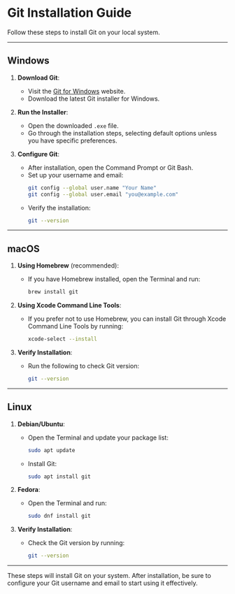 
# Git Installation Guide

Follow these steps to install Git on your local system.

---

## Windows

1. **Download Git**:
   - Visit the [Git for Windows](https://gitforwindows.org/) website.
   - Download the latest Git installer for Windows.

2. **Run the Installer**:
   - Open the downloaded `.exe` file.
   - Go through the installation steps, selecting default options unless you have specific preferences.

3. **Configure Git**:
   - After installation, open the Command Prompt or Git Bash.
   - Set up your username and email:
     ```bash
     git config --global user.name "Your Name"
     git config --global user.email "you@example.com"
     ```
   - Verify the installation:
     ```bash
     git --version
     ```

---

## macOS

1. **Using Homebrew** (recommended):
   - If you have Homebrew installed, open the Terminal and run:
     ```bash
     brew install git
     ```

2. **Using Xcode Command Line Tools**:
   - If you prefer not to use Homebrew, you can install Git through Xcode Command Line Tools by running:
     ```bash
     xcode-select --install
     ```

3. **Verify Installation**:
   - Run the following to check Git version:
     ```bash
     git --version
     ```

---

## Linux

1. **Debian/Ubuntu**:
   - Open the Terminal and update your package list:
     ```bash
     sudo apt update
     ```
   - Install Git:
     ```bash
     sudo apt install git
     ```

2. **Fedora**:
   - Open the Terminal and run:
     ```bash
     sudo dnf install git
     ```

3. **Verify Installation**:
   - Check the Git version by running:
     ```bash
     git --version
     ```

---

These steps will install Git on your system. After installation, be sure to configure your Git username and email to start using it effectively.